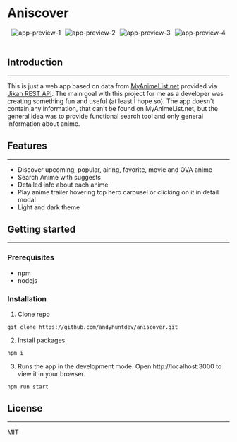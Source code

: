 # Aniscover
<div style="display: flex; flex-wrap: wrap; gap: 10px; justify-content: center">
<img src="https://ik.imagekit.io/8fhqrij68/aniscover/tr:w-400,f-auto/preview-1_UejYcApjE.png" alt="app-preview-1">
<img src="https://ik.imagekit.io/8fhqrij68/aniscover/tr:w-400,f-auto/preview-2_i15mULTLm.png" alt="app-preview-2">
<img src="https://ik.imagekit.io/8fhqrij68/aniscover/tr:w-400,f-auto/preview-3_5gwSTJDcj.png" alt="app-preview-3">
<img src="https://ik.imagekit.io/8fhqrij68/aniscover/tr:w-400,f-auto/preview-4_Jfx3BXxK7Q.png" alt="app-preview-4">
</div>
<br/>

## Introduction
---
This is just a web app based on data from <a href="https://myanimelist.net/" target="_blank">MyAnimeList.net</a> provided via <a href="https://jikan.moe/" target="_blank">Jikan REST API</a>. The main goal with this project for me as a developer was creating something fun and useful (at least I hope so). The app doesn't contain any information, that can't be found on MyAnimeList.net, but the general idea was to provide functional search tool and only general information about anime.


## Features
---
- Discover upcoming, popular, airing, favorite, movie and OVA anime
- Search Anime with suggests
- Detailed info about each anime
- Play anime trailer hovering top hero carousel or clicking on it in detail modal
- Light and dark theme

## Getting started
---
### Prerequisites
- npm
- nodejs
### Installation
1. Clone repo
````
git clone https://github.com/andyhuntdev/aniscover.git
````
2. Install packages
`````
npm i
`````
3. Runs the app in the development mode.
Open http://localhost:3000 to view it in your browser.
`````
npm run start
`````



## License
---
MIT
